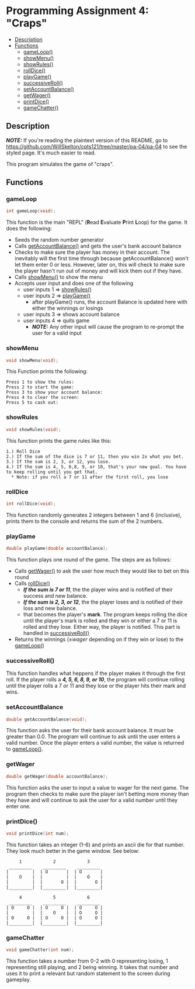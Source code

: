 # Programming Assignment 4: "Craps"

  - [Description](#description)
  - [Functions](#functions)
    - [gameLoop()](#gameloop)
    - [showMenu()](#showmenu)
    - [showRules()](#showrules)
    - [rollDice()](#rolldice)
    - [playGame()](#playgame)
    - [successiveRoll()](#successiveroll)
    - [setAccountBalance()](#setaccountbalance)
    - [getWager()](#getwager)
    - [printDice()](#printdice)
    - [gameChatter()](#gamechatter)

## Description
***NOTE:***   If you're reading the plaintext version of this README, go to https://github.com/WillSkelton/cpts121/tree/master/pa-04/pa-04 to see the styled page. It's much easier to read.

This program simulates the game of "craps". 


## Functions

### gameLoop
```c
int gameLoop(void);
```
This function is the main "REPL" (**R**ead **E**valuate **P**rint **L**oop) for the game. It does the following:
  - Seeds the random number generator
  - Calls [getAccountBalance()](#getaccountbalance) and gets the user's bank account balance
  - Checks to make sure the player has money in their account. The inevitably will the first time through because getAccountBalance() won't let them enter 0 or less. However, later on, this will check to make sure the player hasn't run out of money and will kick them out if they have.
  - Calls [showMenu()](#showmenu) to show the menu
  - Accepts user input and does one of the following
    - user inputs 1 $\Rightarrow$ [showRules()](#showrules)
    - user inputs 2 $\Rightarrow$ [playGame()](#playgame)
      - after playGame() runs, the account Balance is updated here with either the winnings or losings
    - user inputs 3 $\Rightarrow$ shows account balance
    - user inputs 4 $\Rightarrow$ quits game
      - ***NOTE:*** Any other input will cause the program to re-prompt the user for a valid input


### showMenu
```c
void showMenu(void);
```
This Function prints the following:
```
Press 1 to show the rules:
Press 2 to start the game:
Press 3 to show your account balance:
Press 4 to clear the screen:
Press 5 to cash out:
```

### showRules
```c
void showRules(void);
```
This function prints the game rules like this:
```
1.) Roll Dice
2.) If the sum of the dice is 7 or 11, then you win 2x what you bet.
3.) If the sum is 2, 3, or 12, you lose.
4.) If the sum is 4, 5, 6,8, 9, or 10, that's your new goal. You have to keep rolling until you get that.
  * Note: if you roll a 7 or 11 after the first roll, you lose
```

### rollDice
```c
int rollDice(void);
```
This function randomly generates 2 integers between 1 and 6 (inclusive), prints them to the console and returns the sum of the 2 numbers.

### playGame
```c
double playGame(double accountBalance);
```
This function plays one round of the game. The steps are as follows:
  - Calls  [getWager()](#getwager) to ask the user how much they would like to bet on this round
  - Calls [rollDice()](#rolldice)
    - ***If the sum is 7 or 11***, the the player wins and is notified of their success and new balance.
    - ***If the sum is 2, 3, or 12***, the the player loses and is notified of their loss and new balance.
    - that becomes the player's **mark**. The program keeps rolling the dice until the player's mark is rolled and they win or either a 7 or 11 is rolled and they lose. Either way, the player is notified. This part is handled in [successiveRoll()](#successiveroll)
  - Returns the winnings ($\pm wager$ depending on if they win or lose) to the [gameLoop()](#gameloop)
 
### successiveRoll()
This function handles what heppens if the player makes it through the first roll. If the player rolls a ***4, 5, 6, 8, 9, or 10***, the program will continue rolling until the player rolls a 7 or 11 and they lose or the player hits their mark and wins.

### setAccountBalance
```c
double getAccountBalance(void);
```
This function asks the user for their bank account balance. It must be greater than 0.0. The program will continue to ask until the user enters a valid number. Once the player enters a valid number, the value is returned to [gameLoop()](#gameloop).

### getWager
```c
double getWager(double accountBalance);
```
This function asks the user to input a value to wager for the next game. The program then checks to make sure the player isn't betting more money than they have and will continue to ask the user for a valid number until they enter one.

### printDice()
```c
void printDice(int num);
```

This function takes an integer (1-6) and prints an ascii die for that number. They look much better in the game window. See below:
```
     1            2            3 
 _________    _________    _________
|         |  | O       |  | O       |
|    O    |  |         |  |    O    |
|         |  |       O |  |       O |
|_________|  |_________|  |_________|

     4            5            6
 _________    _________    _________
| O     O |  | O     O |  | O     O |
|         |  |    O    |  | O     O |
| O     O |  | O     O |  | O     O |
|_________|  |_________|  |_________|

```

### gameChatter
```c
void gameChatter(int num);
```
This function takes a number from 0-2 with 0 representing losing, 1 representing still playing, and 2 being winning. It takes that number and uses it to print a relevant but random statement to the screen during gameplay.
